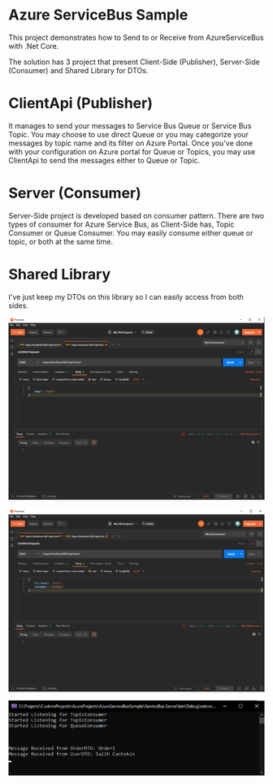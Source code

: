 # Azure ServiceBus Sample

This project demonstrates how to Send to or Receive from AzureServiceBus with .Net Core. 

The solution has 3 project that present Client-Side (Publisher), Server-Side (Consumer) and Shared Library for DTOs.


# ClientApi (Publisher)

It manages to send your messages to Service Bus Queue or Service Bus Topic. You may choose to use direct Queue or you may categorize your messages by topic name and its filter on Azure Portal.
Once you've done with your configuration on Azure portal for Queue or Topics, you may use ClientApi to send the messages either to Queue or Topic.


# Server (Consumer)

Server-Side project is developed based on consumer pattern. There are two types of consumer for Azure Service Bus, as Client-Side has, Topic Consumer or Queue Consumer.
You may easily consume either queue or topic, or both at the same time.

# Shared Library

I've just keep my DTOs on this library so I can easily access from both sides.


![alt text](https://github.com/salihcantekin/AzureServiceBusSample/blob/master/ScreenShots/AzureServiceBus_OrderCreate_Postman.png?raw=true)

![alt text](https://github.com/salihcantekin/AzureServiceBusSample/blob/master/ScreenShots/AzureServiceBus_UserCreate_Postman.png?raw=true)

![alt text](https://github.com/salihcantekin/AzureServiceBusSample/blob/master/ScreenShots/AzureServiceBus_ServerSide.png?raw=true)

